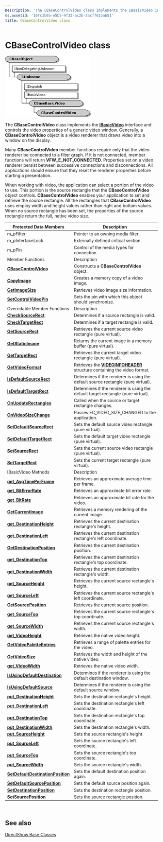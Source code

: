 ```yaml
---
Description: 'The CBaseControlVideo class implements the IBasicVideo interface and controls the video properties of a generic video window. Generally, a CBaseControlVideo object is a video renderer that draws video into a window on the display.'
ms.assetid: '16fc1b0a-e5b5-4f33-ac2b-5acff61bab81'
title: CBaseControlVideo class
---
```


# CBaseControlVideo class

![cbasecontrolvideo class hierarchy](images/wctrl02.png)

The **CBaseControlVideo** class implements the [**IBasicVideo**](ibasicvideo.md) interface and controls the video properties of a generic video window. Generally, a **CBaseControlVideo** object is a video renderer that draws video into a window on the display.

Many **CBaseControlVideo** member functions require only that the video renderer be connected to a filter graph. If it is not connected, member functions will return **VFW\_E\_NOT\_CONNECTED**. Properties set on a video renderer persist between successive connections and disconnections. All applications should ensure that they reset the renderer properties before starting a presentation.

When working with video, the application can select a portion of the video to use. This portion is the source rectangle that the **CBaseControlVideo** object controls. **CBaseControlVideo** enables your application to set and retrieve the source rectangle. All the rectangles that **CBaseControlVideo** uses employ width and height values rather than right and bottom values. When no source rectangle has been set, the properties of the source rectangle return the full, native video size.



| Protected Data Members                                                                   | Description                                                                                     |
|------------------------------------------------------------------------------------------|-------------------------------------------------------------------------------------------------|
| m\_pFilter                                                                               | Pointer to an owning media filter.                                                              |
| m\_pInterfaceLock                                                                        | Externally defined critical section.                                                            |
| m\_pPin                                                                                  | Control of the media types for connection.                                                      |
| Member Functions                                                                         | Description                                                                                     |
| [**CBaseControlVideo**](cbasecontrolvideo-cbasecontrolvideo.md)                         | Constructs a **CBaseControlVideo** object.                                                      |
| [**CopyImage**](cbasecontrolvideo-copyimage.md)                                         | Creates a memory copy of a video image.                                                         |
| [**GetImageSize**](cbasecontrolvideo-getimagesize.md)                                   | Retrieves video image size information.                                                         |
| [**SetControlVideoPin**](cbasecontrolvideo-setcontrolvideopin.md)                       | Sets the pin with which this object should synchronize.                                         |
| Overridable Member Functions                                                             | Description                                                                                     |
| [**CheckSourceRect**](cbasecontrolvideo-checksourcerect.md)                             | Determines if a source rectangle is valid.                                                      |
| [**CheckTargetRect**](cbasecontrolvideo-checktargetrect.md)                             | Determines if a target rectangle is valid.                                                      |
| [**GetSourceRect**](cbasecontrolvideo-getsourcerect.md)                                 | Retrieves the current source video rectangle (pure virtual).                                    |
| [**GetStaticImage**](cbasecontrolvideo-getstaticimage.md)                               | Returns the current image in a memory buffer (pure virtual).                                    |
| [**GetTargetRect**](cbasecontrolvideo-gettargetrect.md)                                 | Retrieves the current target video rectangle (pure virtual).                                    |
| [**GetVideoFormat**](cbasecontrolvideo-getvideoformat.md)                               | Retrieves the [**VIDEOINFOHEADER**](videoinfoheader.md) structure containing the video format. |
| [**IsDefaultSourceRect**](cbasecontrolvideo-isdefaultsourcerect.md)                     | Determines if the renderer is using the default source rectangle (pure virtual).                |
| [**IsDefaultTargetRect**](cbasecontrolvideo-isdefaulttargetrect.md)                     | Determines if the renderer is using the default target rectangle (pure virtual).                |
| [**OnUpdateRectangles**](cbasecontrolvideo-onupdaterectangles.md)                       | Called when the source or target rectangle changes.                                             |
| [**OnVideoSizeChange**](cbasecontrolvideo-onvideosizechange.md)                         | Passes EC\_VIDEO\_SIZE\_CHANGED to the application.                                             |
| [**SetDefaultSourceRect**](cbasecontrolvideo-setdefaultsourcerect.md)                   | Sets the default source video rectangle (pure virtual).                                         |
| [**SetDefaultTargetRect**](cbasecontrolvideo-setdefaulttargetrect.md)                   | Sets the default target video rectangle (pure virtual).                                         |
| [**SetSourceRect**](cbasecontrolvideo-setsourcerect.md)                                 | Sets the current source video rectangle (pure virtual).                                         |
| [**SetTargetRect**](cbasecontrolvideo-settargetrect.md)                                 | Sets the current target rectangle (pure virtual).                                               |
| IBasicVideo Methods                                                                      | Description                                                                                     |
| [**get\_AvgTimePerFrame**](cbasecontrolvideo-get-avgtimeperframe.md)                    | Retrieves an approximate average time per frame.                                                |
| [**get\_BitErrorRate**](cbasecontrolvideo-get-biterrorrate.md)                          | Retrieves an approximate bit error rate.                                                        |
| [**get\_BitRate**](cbasecontrolvideo-get-bitrate.md)                                    | Retrieves an approximate bit rate for the video.                                                |
| [**GetCurrentImage**](cbasecontrolvideo-getcurrentimage.md)                             | Retrieves a memory rendering of the current image.                                              |
| [**get\_DestinationHeight**](cbasecontrolvideo-get-destinationheight.md)                | Retrieves the current destination rectangle's height.                                           |
| [**get\_DestinationLeft**](cbasecontrolvideo-get-destinationleft.md)                    | Retrieves the current destination rectangle's left coordinate.                                  |
| [**GetDestinationPosition**](cbasecontrolvideo-getdestinationposition.md)               | Retrieves the current destination position.                                                     |
| [**get\_DestinationTop**](cbasecontrolvideo-get-destinationtop.md)                      | Retrieves the current destination rectangle's top coordinate.                                   |
| [**get\_DestinationWidth**](cbasecontrolvideo-get-destinationwidth.md)                  | Retrieves the current destination rectangle's width.                                            |
| [**get\_SourceHeight**](cbasecontrolvideo-get-sourceheight.md)                          | Retrieves the current source rectangle's height.                                                |
| [**get\_SourceLeft**](cbasecontrolvideo-get-sourceleft.md)                              | Retrieves the current source rectangle's left coordinate.                                       |
| [**GetSourcePosition**](cbasecontrolvideo-getsourceposition.md)                         | Retrieves the current source position.                                                          |
| [**get\_SourceTop**](cbasecontrolvideo-get-sourcetop.md)                                | Retrieves the current source rectangle's top coordinate.                                        |
| [**get\_SourceWidth**](cbasecontrolvideo-get-sourcewidth.md)                            | Retrieves the current source rectangle's width.                                                 |
| [**get\_VideoHeight**](cbasecontrolvideo-get-videoheight.md)                            | Retrieves the native video height.                                                              |
| [**GetVideoPaletteEntries**](cbasecontrolvideo-getvideopaletteentries.md)               | Retrieves a range of palette entries for the video.                                             |
| [**GetVideoSize**](cbasecontrolvideo-getvideosize.md)                                   | Retrieves the width and height of the native video.                                             |
| [**get\_VideoWidth**](cbasecontrolvideo-get-videowidth.md)                              | Retrieves the native video width.                                                               |
| [**IsUsingDefaultDestination**](cbasecontrolvideo-isusingdefaultdestination.md)         | Determines if the renderer is using the default destination window.                             |
| [**IsUsingDefaultSource**](cbasecontrolvideo-isusingdefaultsource.md)                   | Determines if the renderer is using the default source window.                                  |
| [**put\_DestinationHeight**](cbasecontrolvideo-put-destinationheight.md)                | Sets the destination rectangle's height.                                                        |
| [**put\_DestinationLeft**](cbasecontrolvideo-put-destinationleft.md)                    | Sets the destination rectangle's left coordinate.                                               |
| [**put\_DestinationTop**](cbasecontrolvideo-put-destinationtop.md)                      | Sets the destination rectangle's top coordinate.                                                |
| [**put\_DestinationWidth**](cbasecontrolvideo-put-destinationwidth.md)                  | Sets the destination rectangle's width.                                                         |
| [**put\_SourceHeight**](cbasecontrolvideo-put-sourceheight.md)                          | Sets the source rectangle's height.                                                             |
| [**put\_SourceLeft**](cbasecontrolvideo-put-sourceleft.md)                              | Sets the source rectangle's left coordinate.                                                    |
| [**put\_SourceTop**](cbasecontrolvideo-put-sourcetop.md)                                | Sets the source rectangle's top coordinate.                                                     |
| [**put\_SourceWidth**](cbasecontrolvideo-put-sourcewidth.md)                            | Sets the source rectangle's width.                                                              |
| [**SetDefaultDestinationPosition**](cbasecontrolvideo-setdefaultdestinationposition.md) | Sets the default destination position again.                                                    |
| [**SetDefaultSourcePosition**](cbasecontrolvideo-setdefaultsourceposition.md)           | Sets the default source position again.                                                         |
| [**SetDestinationPosition**](cbasecontrolvideo-setdestinationposition.md)               | Sets the destination rectangle position.                                                        |
| [**SetSourcePosition**](cbasecontrolvideo-setsourceposition.md)                         | Sets the source rectangle position.                                                             |



 

## See also

<dl> <dt>

[DirectShow Base Classes](directshow-base-classes.md)
</dt> </dl>

 

 



